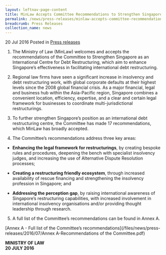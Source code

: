 ```yaml
---
layout: leftnav-page-content
title: MinLaw Accepts Committee Recommendations to Strengthen Singapore’s Debt Restructuring Framework
permalink: /news/press-releases/minlaw-accepts-committee-recommendations-to-strengthen-singapore
breadcrumb: Press Releases
collection_name: news
---
```


20 Jul 2016 Posted in [Press releases](/news/press-releases)



1. The Ministry of Law (MinLaw) welcomes and accepts the recommendations of the Committee to Strengthen Singapore as an International Centre for Debt Restructuring, which aim to enhance Singapore’s effectiveness in facilitating international debt restructuring.


2. Regional law firms have seen a significant increase in insolvency and debt restructuring work, with global corporate defaults at their highest levels since the 2008 global financial crisis. As a major financial, legal and business hub within the Asia-Pacific region, Singapore combines a convenient location, efficiency, expertise, and a clear and certain legal framework for businesses to coordinate multi-jurisdictional restructurings.


3. To further strengthen Singapore’s position as an international debt restructuring centre, the Committee has made 17 recommendations, which MinLaw has broadly accepted.

 

4. The Committee’s recommendations address three key areas:

 

* **Enhancing the legal framework for restructurings**, by creating bespoke rules and procedures, deepening the bench with specialist insolvency judges, and increasing the use of Alternative Dispute Resolution processes;


* **Creating a restructuring friendly ecosystem**, through increased availability of rescue financing and strengthening the insolvency profession in Singapore; and


* **Addressing the perception gap**, by raising international awareness of Singapore’s restructuring capabilities, with increased involvement in international insolvency organisations and/or providing thought leadership through research.

 

5. A full list of the Committee’s recommendations can be found in Annex A.

 
[Annex A - Full list of the Committee’s recommendations](/files/news/press-releases/2016/07/Annex A-Recommendations of the Committee.pdf)
 

**MINISTRY OF LAW**  
**20 JULY 2016**
